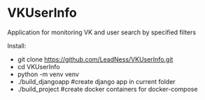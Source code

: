 # VKUserInfo
Application for monitoring VK and user search by specified filters

Install:
- git clone https://github.com/LeadNess/VKUserInfo.git
- cd VKUserInfo
- python -m venv venv
- ./build_djangoapp   #create django app in current folder
- ./build_project     #create docker containers for docker-compose

  
